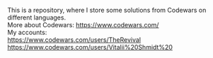 This is a repository, where I store some solutions from Codewars on different languages.<br/>
More about Codewars: https://www.codewars.com/<br/>
My accounts:<br/> 
https://www.codewars.com/users/TheRevival<br/>
https://www.codewars.com/users/Vitalii%20Shmidt%20
